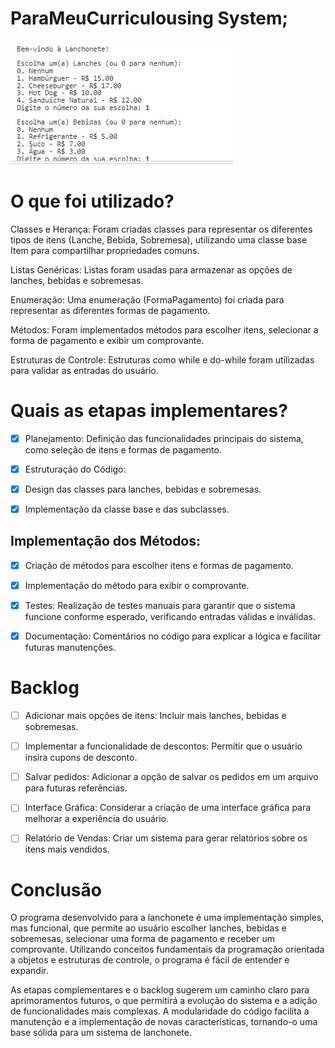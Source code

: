 # ParaMeuCurriculousing System;
![alt text](<Captura de tela 2024-10-01 150637.png>)

# O que foi utilizado?

Classes e Herança: Foram criadas classes para representar os diferentes tipos de itens (Lanche, Bebida, Sobremesa), utilizando uma classe base Item para compartilhar propriedades comuns.

Listas Genéricas: Listas foram usadas para armazenar as opções de lanches, bebidas e sobremesas.

Enumeração: Uma enumeração (FormaPagamento) foi criada para representar as diferentes formas de pagamento.

Métodos: Foram implementados métodos para escolher itens, selecionar a forma de pagamento e exibir um comprovante.

Estruturas de Controle: Estruturas como while e do-while foram utilizadas para validar as entradas do usuário.

# Quais as etapas implementares?

- [x] Planejamento: Definição das funcionalidades principais do sistema, como seleção de itens e formas de pagamento.

- [x] Estruturação do Código:

- [x] Design das classes para lanches, bebidas e sobremesas.
- [x] Implementação da classe base e das subclasses.

## Implementação dos Métodos:

- [x] Criação de métodos para escolher itens e formas de pagamento.
- [x] Implementação do método para exibir o comprovante.
- [x] Testes: Realização de testes manuais para garantir que o sistema funcione conforme esperado, verificando entradas válidas e inválidas.

- [x] Documentação: Comentários no código para explicar a lógica e facilitar futuras manutenções.

# Backlog

- [ ] Adicionar mais opções de itens: Incluir mais lanches, bebidas e sobremesas.

- [ ] Implementar a funcionalidade de descontos: Permitir que o usuário insira cupons de desconto.

- [ ] Salvar pedidos: Adicionar a opção de salvar os pedidos em um arquivo para futuras referências.

- [ ] Interface Gráfica: Considerar a criação de uma interface gráfica para melhorar a experiência do usuário.

- [ ] Relatório de Vendas: Criar um sistema para gerar relatórios sobre os itens mais vendidos.

# Conclusão
O programa desenvolvido para a lanchonete é uma implementação simples, mas funcional, que permite ao usuário escolher lanches, bebidas e sobremesas, selecionar uma forma de pagamento e receber um comprovante. Utilizando conceitos fundamentais da programação orientada a objetos e estruturas de controle, o programa é fácil de entender e expandir.

As etapas complementares e o backlog sugerem um caminho claro para aprimoramentos futuros, o que permitirá a evolução do sistema e a adição de funcionalidades mais complexas. A modularidade do código facilita a manutenção e a implementação de novas características, tornando-o uma base sólida para um sistema de lanchonete.